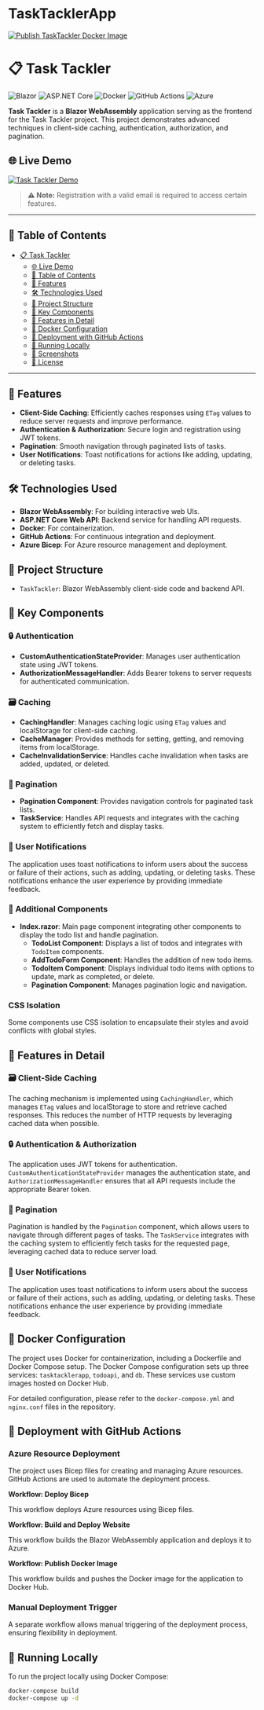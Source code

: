 # TaskTacklerApp

[![Publish TaskTackler Docker Image](https://github.com/nenad0707/TaskTackler/actions/workflows/docker-publish.yml/badge.svg)](https://github.com/nenad0707/TaskTackler/actions/workflows/docker-publish.yml)

# 📋 Task Tackler

![Blazor](https://img.shields.io/badge/Blazor-512BD4?style=flat&logo=blazor&logoColor=white)
![ASP.NET Core](https://img.shields.io/badge/ASP.NET%20Core-512BD4?style=flat&logo=.net&logoColor=white)
![Docker](https://img.shields.io/badge/Docker-2496ED?style=flat&logo=docker&logoColor=white)
![GitHub Actions](https://img.shields.io/badge/GitHub%20Actions-2088FF?style=flat&logo=githubactions&logoColor=white)
![Azure](https://img.shields.io/badge/Azure-0078D4?style=flat&logo=microsoftazure&logoColor=white)

**Task Tackler** is a **Blazor WebAssembly** application serving as the frontend for the Task Tackler project. This project demonstrates advanced techniques in client-side caching, authentication, authorization, and pagination.

## 🌐 Live Demo

[![Task Tackler Demo](https://img.shields.io/badge/Task%20Tackler-Live%20Demo-512BD4?style=for-the-badge&logo=microsoft-edge&logoColor=white)](http://your-live-demo-url.com)

> **⚠️ Note:** Registration with a valid email is required to access certain features.

---

## 📖 Table of Contents

- [📋 Task Tackler](#-task-tackler)
  - [🌐 Live Demo](#-live-demo)
  - [📖 Table of Contents](#-table-of-contents)
  - [🚀 Features](#-features)
  - [🛠️ Technologies Used](#️-technologies-used)
  - [📂 Project Structure](#-project-structure)
  - [🧩 Key Components](#-key-components)
  - [🌟 Features in Detail](#-features-in-detail)
  - [🐳 Docker Configuration](#-docker-configuration)
  - [🚀 Deployment with GitHub Actions](#-deployment-with-github-actions)
  - [🏃 Running Locally](#-running-locally)
  - [📸 Screenshots](#-screenshots)
  - [📄 License](#-license)

---

## 🚀 Features

- **Client-Side Caching**: Efficiently caches responses using `ETag` values to reduce server requests and improve performance.
- **Authentication & Authorization**: Secure login and registration using JWT tokens.
- **Pagination**: Smooth navigation through paginated lists of tasks.
- **User Notifications**: Toast notifications for actions like adding, updating, or deleting tasks.

## 🛠️ Technologies Used

- **Blazor WebAssembly**: For building interactive web UIs.
- **ASP.NET Core Web API**: Backend service for handling API requests.
- **Docker**: For containerization.
- **GitHub Actions**: For continuous integration and deployment.
- **Azure Bicep**: For Azure resource management and deployment.

## 📂 Project Structure

- `TaskTackler`: Blazor WebAssembly client-side code and backend API.

## 🧩 Key Components

### 🔒 Authentication

- **CustomAuthenticationStateProvider**: Manages user authentication state using JWT tokens.
- **AuthorizationMessageHandler**: Adds Bearer tokens to server requests for authenticated communication.

### 🗃️ Caching

- **CachingHandler**: Manages caching logic using `ETag` values and localStorage for client-side caching.
- **CacheManager**: Provides methods for setting, getting, and removing items from localStorage.
- **CacheInvalidationService**: Handles cache invalidation when tasks are added, updated, or deleted.

### 🔄 Pagination

- **Pagination Component**: Provides navigation controls for paginated task lists.
- **TaskService**: Handles API requests and integrates with the caching system to efficiently fetch and display tasks.

### 📝 User Notifications

The application uses toast notifications to inform users about the success or failure of their actions, such as adding, updating, or deleting tasks. These notifications enhance the user experience by providing immediate feedback.

### 🔄 Additional Components

- **Index.razor**: Main page component integrating other components to display the todo list and handle pagination.
  - **TodoList Component**: Displays a list of todos and integrates with `TodoItem` components.
  - **AddTodoForm Component**: Handles the addition of new todo items.
  - **TodoItem Component**: Displays individual todo items with options to update, mark as completed, or delete.
  - **Pagination Component**: Manages pagination logic and navigation.

### CSS Isolation

Some components use CSS isolation to encapsulate their styles and avoid conflicts with global styles.

## 🌟 Features in Detail

### 🗃️ Client-Side Caching

The caching mechanism is implemented using `CachingHandler`, which manages `ETag` values and localStorage to store and retrieve cached responses. This reduces the number of HTTP requests by leveraging cached data when possible.

### 🔒 Authentication & Authorization

The application uses JWT tokens for authentication. `CustomAuthenticationStateProvider` manages the authentication state, and `AuthorizationMessageHandler` ensures that all API requests include the appropriate Bearer token.

### 🔄 Pagination

Pagination is handled by the `Pagination` component, which allows users to navigate through different pages of tasks. The `TaskService` integrates with the caching system to efficiently fetch tasks for the requested page, leveraging cached data to reduce server load.

### 📝 User Notifications

The application uses toast notifications to inform users about the success or failure of their actions, such as adding, updating, or deleting tasks. These notifications enhance the user experience by providing immediate feedback.

## 🐳 Docker Configuration

The project uses Docker for containerization, including a Dockerfile and Docker Compose setup. The Docker Compose configuration sets up three services: `tasktacklerapp`, `todoapi`, and `db`. These services use custom images hosted on Docker Hub.

For detailed configuration, please refer to the `docker-compose.yml` and `nginx.conf` files in the repository.

## 🚀 Deployment with GitHub Actions

### Azure Resource Deployment

The project uses Bicep files for creating and managing Azure resources. GitHub Actions are used to automate the deployment process.

**Workflow: Deploy Bicep**

This workflow deploys Azure resources using Bicep files.

**Workflow: Build and Deploy Website**

This workflow builds the Blazor WebAssembly application and deploys it to Azure.

**Workflow: Publish Docker Image**

This workflow builds and pushes the Docker image for the application to Docker Hub.

### Manual Deployment Trigger

A separate workflow allows manual triggering of the deployment process, ensuring flexibility in deployment.

## 🏃 Running Locally

To run the project locally using Docker Compose:

```bash
docker-compose build
docker-compose up -d
